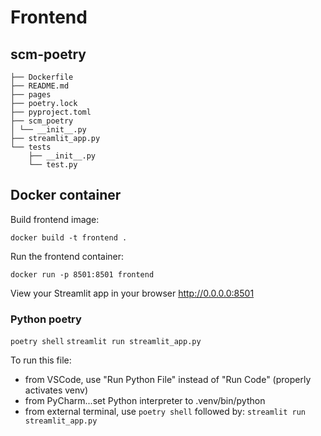 # Frontend

## scm-poetry

```text
├── Dockerfile
├── README.md
├── pages
├── poetry.lock
├── pyproject.toml
├── scm_poetry
│ └── __init__.py
├── streamlit_app.py
└── tests
    ├── __init__.py
    └── test.py
```

## Docker container

Build frontend image:

 `docker build -t frontend .`

Run the frontend container:

`docker run -p 8501:8501 frontend`

View your Streamlit app in your browser
<http://0.0.0.0:8501>

### Python poetry

`poetry shell`
`streamlit run streamlit_app.py`

To run this file:

- from VSCode, use "Run Python File" instead of "Run Code" (properly activates venv)
- from PyCharm...set Python interpreter to .venv/bin/python
- from external terminal, use `poetry shell` followed by:
    `streamlit run streamlit_app.py`
